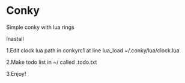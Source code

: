 # Conky
Simple conky with lua rings

Inastall

1.Edit clock lua path in conkyrc1 at line lua_load ~/.conky/lua/clock.lua 

2.Make todo list in ~/ called .todo.txt

3.Enjoy!


